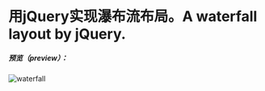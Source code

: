 # 用jQuery实现瀑布流布局。A waterfall layout by jQuery.
##### 预览（preview）：
![waterfall](https://github.com/microzz/waterfall-js/raw/master/waterfall.gif)
